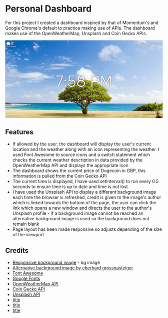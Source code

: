# Personal Dashboard

For this project I created a dashboard inspired by that of Momentum's and Google Chrome's default to practice making use of APIs. The dashboard makes use of the OpenWeatherMap, Unsplash and Coin Gecko APIs.

![Screenshot of dashboard](media/readME/app_screenshot.PNG)

## Features

* If allowed by the user, the dashboard will display the user's current location and the weather along with an icon representing the weather. I used Font Awesome to source icons and a switch statement which checks the current weather description in data provided by the OpenWeatherMap API and displays the appropriate icon
* The dashboard shows the current price of Dogecoin in GBP, this information is pulled from the Coin Gecko API
* The current time is displayed, I have used setInterval() to run every 0.5 seconds to ensure time is up to date and time is not lost
* I have used the Unsplash API to display a different background image each time the browser is refreshed, credit is given to the image's author which is linked towards the bottom of the page, the user can click the link which opens a new window and directs the user to the author's Unsplash profile - if a background image cannot be reached an alternative background image is used so the background does not remain blank
* Page layout has been made responsive so adjusts depending of the size of the viewport

## Credits 

* [Responsive background image](https://css-tricks.com/perfect-full-page-background-image/#awesome-easy-progressive-css3-way)  - bg image 
* [Alternative background image by eberhard grossgasteiger](https://www.pexels.com/photo/down-angle-photography-of-red-clouds-and-blue-sky-844297/)
* [Font Awesome](https://fontawesome.com)
* [Google Fonts](https://fonts.google.com/)
* [OpenWeatherMap API](https://openweathermap.org/)
* [Coin Gecko API](https://www.coingecko.com/)
* [Unsplash API](https://unsplash.com/)
* [title](https://www.example.com)
* [title](https://www.example.com)
* [title](https://www.example.com)

